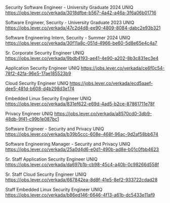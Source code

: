 Security Software Engineer - University Graduate 2024 UNIQ https://jobs.lever.co/verkada/3018dfbe-b567-4a42-a46a-3f6a06b01716

Software Engineer, Security - University Graduate 2023 UNIQ https://jobs.lever.co/verkada/47c2d4d8-ee90-4809-8084-dabc2e93b321

Software Engineering Intern, Security - Summer 2024 UNIQ https://jobs.lever.co/verkada/30f11a8c-051d-4966-be60-5d8e65e4c4a7

Sr. Corporate Security Engineer UNIQ https://jobs.lever.co/verkada/9bdb4193-ae41-4e90-a202-8b3c831ec3e4

Application Security Engineer UNIQ https://jobs.lever.co/verkada/ce6f0c54-78f2-42fa-96e5-17ae185523b9

Cloud Security Engineer UNIQ https://jobs.lever.co/verkada/ecd5aaef-dee5-481d-b608-d4b298d3e174

Embedded Linux Security Engineer UNIQ https://jobs.lever.co/verkada/831ef622-e69d-4ad5-b2ce-87861711e78f

Privacy Engineer UNIQ https://jobs.lever.co/verkada/a8570cd0-3db9-48db-9f41-c99b1e087bc1

Software Engineer - Security and Privacy UNIQ https://jobs.lever.co/verkada/b39b5ccc-608e-468f-96ac-9d2af58bb674

Software Engineering Manager - Security and Privacy UNIQ https://jobs.lever.co/verkada/25a0d4d6-e0d1-490b-ad8e-b01c0fbb4623

Sr. Staff Application Security Engineer UNIQ https://jobs.lever.co/verkada/da697b1b-cb98-45c4-a40b-0c98266d558f

Sr. Staff Cloud Security Engineer UNIQ https://jobs.lever.co/verkada/667842ea-8d8f-41e5-8ef2-933722cdad28

Staff Embedded Linux Security Engineer UNIQ https://jobs.lever.co/verkada/b86ed146-6646-4f13-a61b-dc5433e11af9

